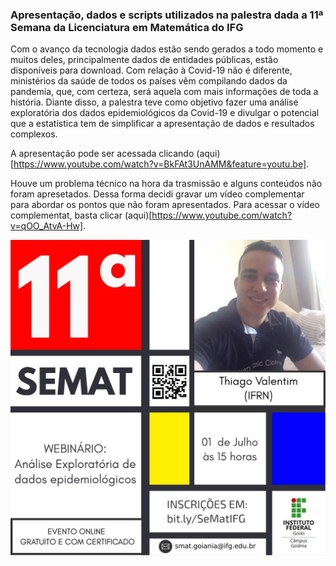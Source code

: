### Apresentação, dados e scripts utilizados na palestra dada a 11ª Semana da Licenciatura em Matemática do IFG

Com o avanço da tecnologia dados estão sendo gerados a todo momento e muitos deles, principalmente dados de entidades públicas, estão disponíveis para download. Com relação à Covid-19 não é diferente, ministérios da saúde de todos os países vêm compilando dados da pandemia, que, com certeza, será aquela com mais informações de toda a história. Diante disso, a palestra teve como objetivo fazer uma análise exploratória dos dados epidemiológicos da Covid-19 e divulgar o potencial que a estatística tem de simplificar a apresentação de dados e resultados complexos.

A apresentação pode ser acessada clicando (aqui)[https://www.youtube.com/watch?v=BkFAt3UnAMM&feature=youtu.be].

Houve um problema técnico na hora da trasmissão e alguns conteúdos não foram apresetados. Dessa forma decidi gravar um vídeo complementar para abordar os pontos que não foram apresentados. Para acessar o vídeo complementat, basta clicar (aqui)[https://www.youtube.com/watch?v=qOO_AtvA-Hw].

![](https://github.com/ThiagoValentimMarques/IFG2020/blob/master/banner.jpeg?raw=true)
